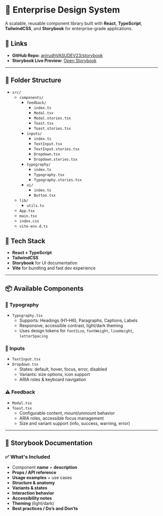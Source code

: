 # 🌟 Enterprise Design System

A scalable, reusable component library built with **React**, **TypeScript**, **TailwindCSS**, and **Storybook** for enterprise-grade applications.

## 🔗 Links

- **GitHub Repo:** [anirudhVASUDEV23/storybook](https://github.com/anirudhVASUDEV23/storybook)
- **Storybook Live Preview:** [Open Storybook](https://681976f77b1c41f3c4361f7b-tpkjibxgrk.chromatic.com/)
---

## 📁 Folder Structure

- `src/`
  - `components/`
    - `feedback/`
      - `index.ts`
      - `Modal.tsx`
      - `Modal.stories.tsx`
      - `Toast.tsx`
      - `Toast.stories.tsx`
    - `inputs/`
      - `index.ts`
      - `TextInput.tsx`
      - `TextInput.stories.tsx`
      - `Dropdown.tsx`
      - `Dropdown.stories.tsx`
    - `typography/`
      - `index.ts`
      - `Typography.tsx`
      - `Typography.stories.tsx`
    - `ui/`
      - `index.ts`
      - `Button.tsx`
  - `lib/`
    - `utils.ts`
  - `App.tsx`
  - `main.tsx`
  - `index.css`
  - `vite-env.d.ts`


## 🚀 Tech Stack

- **React + TypeScript**
- **TailwindCSS**
- **Storybook** for UI documentation
- **Vite** for bundling and fast dev experience

---

## 📦 Available Components

### 🧱 Typography
- `Typography.tsx`
  - Supports: Headings (H1–H6), Paragraphs, Captions, Labels
  - Responsive, accessible contrast, light/dark theming
  - Uses design tokens for `fontSize`, `fontWeight`, `lineHeight`, `letterSpacing`

### 🧩 Inputs
- `TextInput.tsx`
- `Dropdown.tsx`
  - States: default, hover, focus, error, disabled
  - Variants: size options, icon support
  - ARIA roles & keyboard navigation

### ⚠️ Feedback
- `Modal.tsx`
- `Toast.tsx`
  - Configurable content, mount/unmount behavior
  - ARIA roles, accessible focus management
  - Size and variant support (info, success, warning, error)

---

## 📘 Storybook Documentation

### ✅ What's Included
- Component **name** + **description**
- **Props / API reference**
- **Usage examples** + use cases
- **Structure & anatomy**
- **Variants & states**
- **Interaction behavior**
- **Accessibility notes**
- **Theming** (light/dark)
- **Best practices / Do’s and Don’ts**
